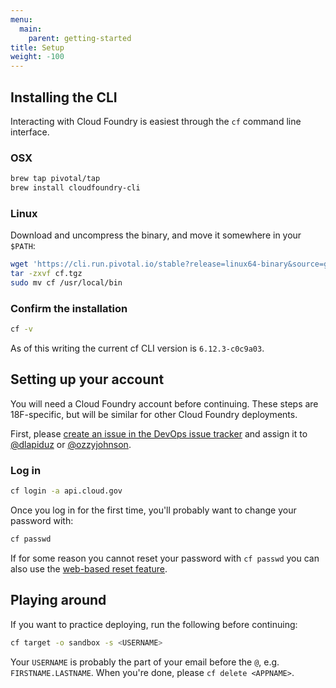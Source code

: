 ```yaml
---
menu:
  main:
    parent: getting-started
title: Setup
weight: -100
---
```


## Installing the CLI

Interacting with Cloud Foundry is easiest through the `cf` command line interface.

### OSX

```bash
brew tap pivotal/tap
brew install cloudfoundry-cli
```

### Linux

Download and uncompress the binary, and move it somewhere in your `$PATH`:

```bash
wget 'https://cli.run.pivotal.io/stable?release=linux64-binary&source=github' -O cf.tgz
tar -zxvf cf.tgz
sudo mv cf /usr/local/bin
```

### Confirm the installation

```bash
cf -v
```

As of this writing the current cf CLI version is `6.12.3-c0c9a03`.

## Setting up your account

You will need a Cloud Foundry account before continuing. These steps are 18F-specific, but will be similar for other Cloud Foundry deployments.

First, please [create an issue in the DevOps issue tracker](https://github.com/18F/DevOps/issues/new) and assign it to [@dlapiduz](https://github.com/dlapiduz) or [@ozzyjohnson](https://github.com/ozzyjohnson).

### Log in

```bash
cf login -a api.cloud.gov
```

Once you log in for the first time, you'll probably want to change your password with:

```bash
cf passwd
```

If for some reason you cannot reset your password with `cf passwd` you can also use the
[web-based reset feature](https://login.cloud.gov/forgot_password).

## Playing around

If you want to practice deploying, run the following before continuing:


```bash
cf target -o sandbox -s <USERNAME>
```

Your `USERNAME` is probably the part of your email before the `@`, e.g. `FIRSTNAME.LASTNAME`. When you're done, please `cf delete <APPNAME>`.
